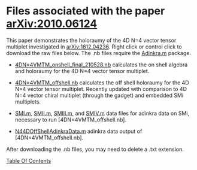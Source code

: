 # Files associated with the paper [arXiv:2010.06124](https://arxiv.org/pdf/2010.06124.pdf)
This paper demonstrates the holoraumy of the 4D N=4 vector tensor multiplet investigated in [arXiv:1812.04236](https://arxiv.org/pdf/1812.04236.pdf). Right click or control click to download the raw files below. The .nb files require the [Adinkra.m](https://hepthools.github.io/Adinkra/) package.

* [4DN=4VMTM_onshell_final_210528.nb](https://raw.githubusercontent.com/HEPTHools/Data/master/4DN4Holo/4DN%3D4VMTM_onshell_final_210528.nb) calculates the on shell algebra and holoraumy for the 4D N=4 vector tensor multiplet.

* [4DN=4VMTM_offshell.nb](https://raw.githubusercontent.com/HEPTHools/Data/master/4DN4Holo/4DN%3D4VMTM_offshell.nb) calculates the off shell holoraumy for the 4D N=4 vector tensor multiplet. Recently updated with comparison to 4D N=4 vector chiral multiplet (through the gadget) and embedded SMi multiplets.

* [SMI.m](https://raw.githubusercontent.com/HEPTHools/Data/master/4DN4Holo/SMI.m), [SMII.m](https://raw.githubusercontent.com/HEPTHools/Data/master/4DN4Holo/SMII.m), [SMIII.m](https://raw.githubusercontent.com/HEPTHools/Data/master/4DN4Holo/SMIII.m), and [SMIV.m](https://raw.githubusercontent.com/HEPTHools/Data/master/4DN4Holo/SMIV.m) data files for adinkra data on SMi, necessary to run [4DN=4VMTM_offshell.nb].

* [N44DOffShellAdinkraData.m](https://raw.githubusercontent.com/HEPTHools/Data/master/4DN4Holo/N44DOffShellAdinkraData.m) adinkra data output of [4DN=4VMTM_offshell.nb].

After downloading the .nb files, you may need to delete a .txt extension.

[Table Of Contents](https://hepthools.github.io/Data/)
